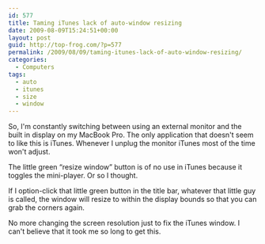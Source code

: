 ```yaml
---
id: 577
title: Taming iTunes lack of auto-window resizing
date: 2009-08-09T15:24:51+00:00
layout: post
guid: http://top-frog.com/?p=577
permalink: /2009/08/09/taming-itunes-lack-of-auto-window-resizing/
categories:
  - Computers
tags:
  - auto
  - itunes
  - size
  - window
---
```

So, I'm constantly switching between using an external monitor and the built in display on my MacBook Pro. The only application that doesn't seem to like this is iTunes. Whenever I unplug the monitor iTunes most of the time won't adjust. 

The little green &#8220;resize window&#8221; button is of no use in iTunes because it toggles the mini-player. Or so I thought. 

If I option-click that little green button in the title bar, whatever that little guy is called, the window will resize to within the display bounds so that you can grab the corners again.

No more changing the screen resolution just to fix the iTunes window. I can't believe that it took me so long to get this.